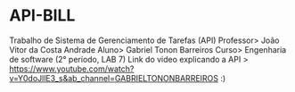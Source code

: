 # API-BILL
Trabalho de Sistema de Gerenciamento de Tarefas (API) 
Professor> João Vitor da Costa Andrade
Aluno> Gabriel Tonon Barreiros
Curso> Engenharia de software (2° período, LAB 7)
Link do video explicando a API > https://www.youtube.com/watch?v=Y0doJllE3_s&ab_channel=GABRIELTONONBARREIROS
:)

